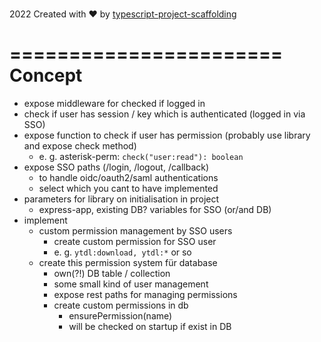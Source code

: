 # 

2022
Created with ♥ by [typescript-project-scaffolding](https://github.com/Trickfilm400/typescript-project-scaffolding)





<!--
auth wrapper package??

internal / external roles?

e. g.: admin role fetch from SSO session, detailed permission inside project

-->

=======================
Concept
=======================

- expose middleware for checked if logged in
- check if user has session / key which is authenticated (logged in via SSO)
- expose function to check if user has permission (probably use library and expose check method)
  - e. g. asterisk-perm: `check("user:read"): boolean`
- expose SSO paths (/login, /logout, /callback)
  - to handle oidc/oauth2/saml authentications
  - select which you cant to have implemented
- parameters for library on initialisation in project
  - express-app, existing DB? variables for SSO (or/and DB)
- implement
  - custom permission management by SSO users
    - create custom permission for SSO user
    - e. g. `ytdl:download, ytdl:*` or so
  - create this permission system für database
    - own(?!) DB table / collection
    - some small kind of user management
    - expose rest paths for managing permissions
    - create custom permissions in db
      - ensurePermission(name)
      - will be checked on startup if exist in DB